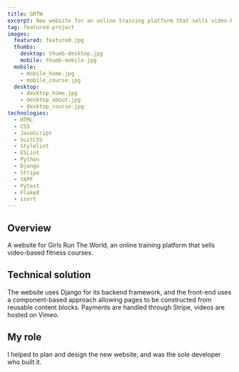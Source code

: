 ```yaml
---
title: GRTW
excerpt: New website for an online training platform that sells video-based fitness courses
tag: featured-project
images:
  featured: featured.jpg
  thumbs:
    desktop: thumb-desktop.jpg
    mobile: thumb-mobile.jpg
  mobile:
    - mobile_home.jpg
    - mobile_course.jpg
  desktop:
    - desktop_home.jpg
    - desktop_about.jpg
    - desktop_course.jpg
technologies:
  - HTML
  - CSS
  - JavaScript
  - SuitCSS
  - Stylelint
  - ESLint
  - Python
  - Django
  - Stripe
  - YAPF
  - Pytest
  - Flake8
  - isort
---
```


## Overview

A website for Girls Run The World, an online training platform that sells video-based fitness courses.


## Technical solution

The website uses Django for its backend framework, and the front-end uses a component-based approach allowing pages to be constructed from reusable content blocks. Payments are handled through Stripe, videos are hosted on Vimeo.


## My role

I helped to plan and design the new website, and was the sole developer who built it.
